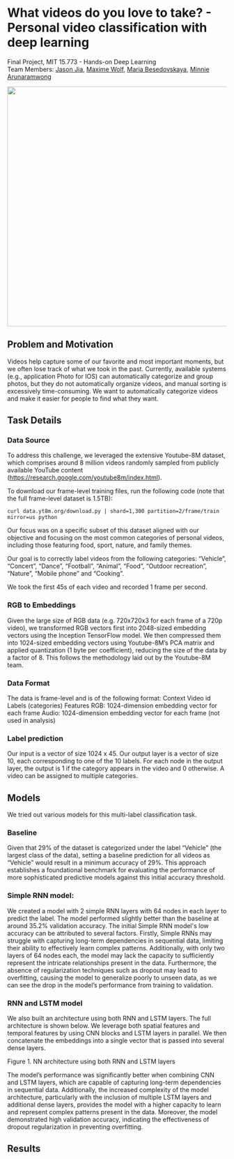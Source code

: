 # What videos do you love to take? - Personal video classification with deep learning
Final Project, MIT 15.773 - Hands-on Deep Learning <br>
Team Members: [Jason Jia](https://www.linkedin.com/in/jasonjiajs/), [Maxime Wolf](https://www.linkedin.com/in/maxime-wolf/), [Maria Besedovskaya](https://www.linkedin.com/in/mariabesedovskaya/), [Minnie Arunaramwong](https://www.linkedin.com/in/minnie-arunaramwong/)

<img src="https://github.com/jasonjiajs/videos-you-love-to-take/assets/90637415/b65379e5-0225-4948-94eb-984d70efe257" width="550" />

## Problem and Motivation
Videos help capture some of our favorite and most important moments, but we often lose track of what we took in the past. Currently, available systems (e.g., application Photo for IOS) can automatically categorize and group photos, but they do not automatically organize videos, and manual sorting is excessively time-consuming. We want to automatically categorize videos and make it easier for people to find what they want. 

## Task Details

### Data Source

To address this challenge, we leveraged the extensive Youtube-8M dataset, which comprises around 8 million videos randomly sampled from publicly available YouTube content (https://research.google.com/youtube8m/index.html). 

To download our frame-level training files, run the following code (note that the full frame-level dataset is 1.5TB): 
```shell
curl data.yt8m.org/download.py | shard=1,300 partition=2/frame/train mirror=us python
```

Our focus was on a specific subset of this dataset aligned with our objective and focusing on the most common categories of personal videos, including those featuring food, sport, nature, and family themes.

Our goal is to correctly label videos from the following categories: “Vehicle”, “Concert”, “Dance”, “Football”, “Animal”, “Food”, “Outdoor recreation”, “Nature”, “Mobile phone” and “Cooking”.

We took the first 45s of each video and recorded 1 frame per second. 

### RGB to Embeddings

Given the large size of RGB data (e.g. 720x720x3 for each frame of a 720p video), we transformed RGB vectors first into 2048-sized embedding vectors using the Inception TensorFlow model. We then compressed them into 1024-sized embedding vectors using Youtube-8M’s PCA matrix and applied quantization (1 byte per coefficient), reducing the size of the data by a factor of 8. This follows the methodology laid out by the Youtube-8M team. 

### Data Format
The data is frame-level and is of the following format:
Context
Video id
Labels (categories)
Features
RGB: 1024-dimension embedding vector for each frame
Audio: 1024-dimension embedding vector for each frame (not used in analysis)

### Label prediction

Our input is a vector of size 1024 x 45.
Our output layer is a vector of size 10, each corresponding to one of the 10 labels.
For each node in the output layer, the output is 1 if the category appears in the video and 0 otherwise. A video can be assigned to multiple categories.

## Models 
We tried out various models for this multi-label classification task.

### Baseline
Given that 29% of the dataset is categorized under the label “Vehicle” (the largest class of the data), setting a baseline prediction for all videos as “Vehicle” would result in a minimum accuracy of 29%. This approach establishes a foundational benchmark for evaluating the performance of more sophisticated predictive models against this initial accuracy threshold.

### Simple RNN model:
We created a model with 2 simple RNN layers with 64 nodes in each layer to predict the label. The model performed slightly better than the baseline at around 35.2% validation accuracy. The initial Simple RNN model's low accuracy can be attributed to several factors. Firstly, Simple RNNs may struggle with capturing long-term dependencies in sequential data, limiting their ability to effectively learn complex patterns. Additionally, with only two layers of 64 nodes each, the model may lack the capacity to sufficiently represent the intricate relationships present in the data. Furthermore, the absence of regularization techniques such as dropout may lead to overfitting, causing the model to generalize poorly to unseen data, as we can see the drop in the model’s performance from training to validation.

### RNN and LSTM model
We also built an architecture using both RNN and LSTM layers. The full architecture is shown below. We leverage both spatial features and temporal features by using CNN blocks and LSTM layers in parallel. We then concatenate the embeddings into a single vector that is passed into several dense layers.

Figure 1. NN architecture using both RNN and LSTM layers

The model’s performance was significantly better when combining CNN and LSTM layers, which are capable of capturing long-term dependencies in sequential data. Additionally, the increased complexity of the model architecture, particularly with the inclusion of multiple LSTM layers and additional dense layers, provides the model with a higher capacity to learn and represent complex patterns present in the data. Moreover, the model demonstrated high validation accuracy, indicating the effectiveness of dropout regularization in preventing overfitting.

## Results



